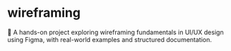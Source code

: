 # wireframing
🧩 A hands-on project exploring wireframing fundamentals in UI/UX design using Figma, with real-world examples and structured documentation.
